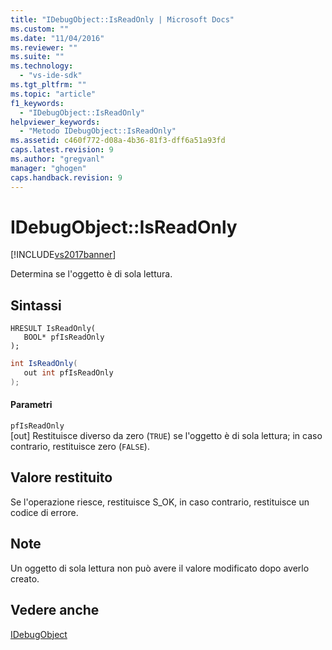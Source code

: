 ```yaml
---
title: "IDebugObject::IsReadOnly | Microsoft Docs"
ms.custom: ""
ms.date: "11/04/2016"
ms.reviewer: ""
ms.suite: ""
ms.technology: 
  - "vs-ide-sdk"
ms.tgt_pltfrm: ""
ms.topic: "article"
f1_keywords: 
  - "IDebugObject::IsReadOnly"
helpviewer_keywords: 
  - "Metodo IDebugObject::IsReadOnly"
ms.assetid: c460f772-d08a-4b36-81f3-dff6a51a93fd
caps.latest.revision: 9
ms.author: "gregvanl"
manager: "ghogen"
caps.handback.revision: 9
---
```

# IDebugObject::IsReadOnly
[!INCLUDE[vs2017banner](../../../code-quality/includes/vs2017banner.md)]

Determina se l'oggetto è di sola lettura.  
  
## Sintassi  
  
```cpp#  
HRESULT IsReadOnly(   
   BOOL* pfIsReadOnly  
);  
```  
  
```c#  
int IsReadOnly(  
   out int pfIsReadOnly  
);  
```  
  
#### Parametri  
 `pfIsReadOnly`  
 \[out\]  Restituisce diverso da zero \(`TRUE`\) se l'oggetto è di sola lettura; in caso contrario, restituisce zero \(`FALSE`\).  
  
## Valore restituito  
 Se l'operazione riesce, restituisce S\_OK, in caso contrario, restituisce un codice di errore.  
  
## Note  
 Un oggetto di sola lettura non può avere il valore modificato dopo averlo creato.  
  
## Vedere anche  
 [IDebugObject](../../../extensibility/debugger/reference/idebugobject.md)